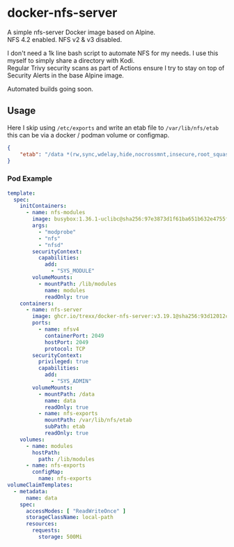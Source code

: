 # docker-nfs-server

A simple nfs-server Docker image based on Alpine.  
NFS 4.2 enabled. NFS v2 & v3 disabled.

I don't need a 1k line bash script to automate NFS for my needs. I use this myself to simply share a directory with Kodi.  
Regular Trivy security scans as part of Actions ensure I try to stay on top of Security Alerts in the base Alpine image.

Automated builds going soon.


## Usage

Here I skip using `/etc/exports` and write an etab file to `/var/lib/nfs/etab` this can be via a docker / podman volume or configmap.


```json
{
	"etab": "/data *(rw,sync,wdelay,hide,nocrossmnt,insecure,root_squash,no_all_squash,no_subtree_check,secure_locks,acl,no_pnfs,fsid=0,anonuid=65534,anongid=65534,sec=sys)"
}
```
### Pod Example
```yaml
template:
  spec:
    initContainers:
      - name: nfs-modules
        image: busybox:1.36.1-uclibc@sha256:97e3873d1f61ba651b632e4755fc52e1d90c9f6e4f01d9b720f37af5efed17e5
        args:
          - "modprobe"
          - "nfs"
          - "nfsd"
        securityContext:
          capabilities:
            add:
              - "SYS_MODULE"
        volumeMounts:
          - mountPath: /lib/modules
            name: modules
            readOnly: true
    containers:
      - name: nfs-server
        image: ghcr.io/trexx/docker-nfs-server:v3.19.1@sha256:93d12012c55c011cabfd3d05de07fd229d1afeb691f644edd8793473340ea809
        ports:
          - name: nfsv4
            containerPort: 2049
            hostPort: 2049
            protocol: TCP
        securityContext:
          privileged: true
          capabilities:
            add:
              - "SYS_ADMIN"
        volumeMounts:
          - mountPath: /data
            name: data
            readOnly: true
          - name: nfs-exports
            mountPath: /var/lib/nfs/etab
            subPath: etab
            readOnly: true
    volumes:
      - name: modules
        hostPath:
          path: /lib/modules
      - name: nfs-exports
        configMap:
          name: nfs-exports
volumeClaimTemplates:
  - metadata:
      name: data
    spec:
      accessModes: [ "ReadWriteOnce" ]
      storageClassName: local-path
      resources:
        requests:
          storage: 500Mi
```